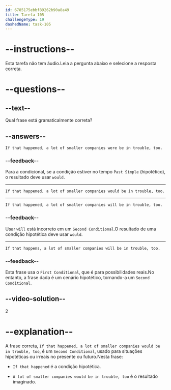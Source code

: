 ```yaml
---
id: 6785175ebbf89262b90a8a49
title: Tarefa 105
challengeType: 19
dashedName: task-105
---
```


# --instructions--

Esta tarefa não tem áudio.Leia a pergunta abaixo e selecione a resposta correta.

# --questions--

## --text--

Qual frase está gramaticalmente correta?

## --answers--

`If that happened, a lot of smaller companies were be in trouble, too.`

### --feedback--

Para a condicional, se a condição estiver no tempo `Past Simple` (hipotético), o resultado deve usar `would`.

---

`If that happened, a lot of smaller companies would be in trouble, too.`

---

`If that happened, a lot of smaller companies will be in trouble, too.`

### --feedback--

Usar `will` está incorreto em um `Second Conditional`.O resultado de uma condição hipotética deve usar `would`.

---

`If that happens, a lot of smaller companies will be in trouble, too.`

### --feedback--

Esta frase usa o `First Conditional`, que é para possibilidades reais.No entanto, a frase dada é um cenário hipotético, tornando-a um `Second Conditional`.

## --video-solution--

2

# --explanation--

A frase correta, `If that happened, a lot of smaller companies would be in trouble, too`, é um `Second Conditional`, usado para situações hipotéticas ou irreais no presente ou futuro.Nesta frase:

- `If that happened` é a condição hipotética.

- `A lot of smaller companies would be in trouble, too` é o resultado imaginado.
